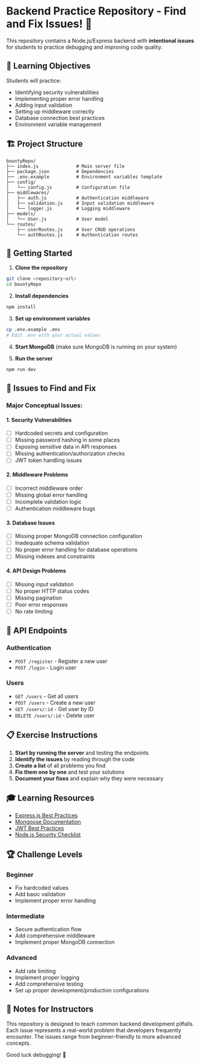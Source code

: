 # Backend Practice Repository - Find and Fix Issues! 🐛

This repository contains a Node.js/Express backend with **intentional issues** for students to practice debugging and improving code quality.

## 🎯 Learning Objectives

Students will practice:
- Identifying security vulnerabilities
- Implementing proper error handling
- Adding input validation
- Setting up middleware correctly
- Database connection best practices
- Environment variable management

## 🏗️ Project Structure

```
bountyRepo/
├── index.js              # Main server file
├── package.json          # Dependencies
├── .env.example          # Environment variables template
├── config/
│   └── config.js         # Configuration file
├── middlewares/
│   ├── auth.js           # Authentication middleware
│   ├── validation.js     # Input validation middleware
│   └── logger.js         # Logging middleware
├── models/
│   └── User.js           # User model
└── routes/
    ├── userRoutes.js     # User CRUD operations
    └── authRoutes.js     # Authentication routes
```

## 🚀 Getting Started

1. **Clone the repository**
```bash
git clone <repository-url>
cd bountyRepo
```

2. **Install dependencies**
```bash
npm install
```

3. **Set up environment variables**
```bash
cp .env.example .env
# Edit .env with your actual values
```

4. **Start MongoDB** (make sure MongoDB is running on your system)

5. **Run the server**
```bash
npm run dev
```

## 🐛 Issues to Find and Fix

### **Major Conceptual Issues:**

#### 1. **Security Vulnerabilities**
- [ ] Hardcoded secrets and configuration
- [ ] Missing password hashing in some places
- [ ] Exposing sensitive data in API responses
- [ ] Missing authentication/authorization checks
- [ ] JWT token handling issues

#### 2. **Middleware Problems**
- [ ] Incorrect middleware order
- [ ] Missing global error handling
- [ ] Incomplete validation logic
- [ ] Authentication middleware bugs

#### 3. **Database Issues**
- [ ] Missing proper MongoDB connection configuration
- [ ] Inadequate schema validation
- [ ] No proper error handling for database operations
- [ ] Missing indexes and constraints

#### 4. **API Design Problems**
- [ ] Missing input validation
- [ ] No proper HTTP status codes
- [ ] Missing pagination
- [ ] Poor error responses
- [ ] No rate limiting

## 🔧 API Endpoints

### Authentication
- `POST /register` - Register a new user
- `POST /login` - Login user

### Users
- `GET /users` - Get all users
- `POST /users` - Create a new user
- `GET /users/:id` - Get user by ID
- `DELETE /users/:id` - Delete user

## 📋 Exercise Instructions

1. **Start by running the server** and testing the endpoints
2. **Identify the issues** by reading through the code
3. **Create a list** of all problems you find
4. **Fix them one by one** and test your solutions
5. **Document your fixes** and explain why they were necessary

## 🎓 Learning Resources

- [Express.js Best Practices](https://expressjs.com/en/advanced/best-practice-security.html)
- [Mongoose Documentation](https://mongoosejs.com/docs/)
- [JWT Best Practices](https://auth0.com/blog/a-look-at-the-latest-draft-for-jwt-bcp/)
- [Node.js Security Checklist](https://blog.risingstack.com/node-js-security-checklist/)

## 🏆 Challenge Levels

### Beginner
- Fix hardcoded values
- Add basic validation
- Implement proper error handling

### Intermediate
- Secure authentication flow
- Add comprehensive middleware
- Implement proper MongoDB connection

### Advanced
- Add rate limiting
- Implement proper logging
- Add comprehensive testing
- Set up proper development/production configurations

## 📝 Notes for Instructors

This repository is designed to teach common backend development pitfalls. Each issue represents a real-world problem that developers frequently encounter. The issues range from beginner-friendly to more advanced concepts.

Good luck debugging! 🚀
